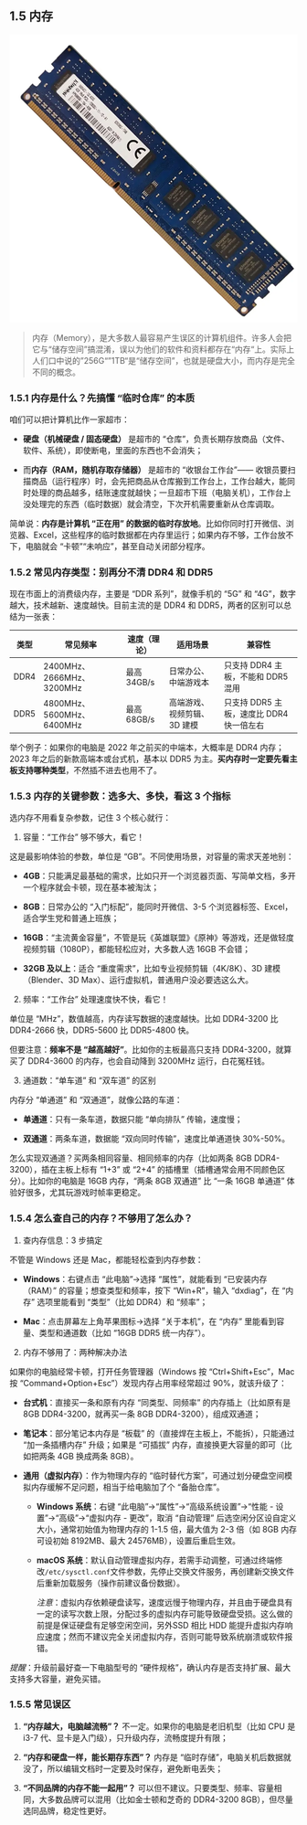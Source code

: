 ## 1.5 内存
![Memory](../../图片/yj-nc-Memory.png)

> 内存（Memory），是大多数人最容易产生误区的计算机组件。许多人会把它与“储存空间”搞混淆，误以为他们的软件和资料都存在“内存“上。实际上人们口中说的”256G“”1TB“是“储存空间”，也就是硬盘大小，而内存是完全不同的概念。

### 1.5.1 内存是什么？先搞懂 “临时仓库” 的本质

咱们可以把计算机比作一家超市：

- **硬盘（机械硬盘 / 固态硬盘）** 是超市的 “仓库”，负责长期存放商品（文件、软件、系统），即使断电，里面的东西也不会消失；

- 而**内存（RAM，随机存取存储器）** 是超市的 “收银台工作台”—— 收银员要扫描商品（运行程序）时，会先把商品从仓库搬到工作台上，工作台越大，能同时处理的商品越多，结账速度就越快；一旦超市下班（电脑关机），工作台上没处理完的东西（临时数据）就会清空，下次开机需要重新从仓库调取。

简单说：**内存是计算机 “正在用” 的数据的临时存放地**。比如你同时打开微信、浏览器、Excel，这些程序的临时数据都在内存里运行；如果内存不够，工作台放不下，电脑就会 “卡顿”“未响应”，甚至自动关闭部分程序。

### 1.5.2 常见内存类型：别再分不清 DDR4 和 DDR5

现在市面上的消费级内存，主要是 “DDR 系列”，就像手机的 “5G” 和 “4G”，数字越大，技术越新、速度越快。目前主流的是 DDR4 和 DDR5，两者的区别可以总结为一张表：

| 类型 | 常见频率                  | 速度（理论） | 适用场景                    | 兼容性                                   |
| ---- | ------------------------- | ------------ | --------------------------- | ---------------------------------------- |
| DDR4 | 2400MHz、2666MHz、3200MHz | 最高 34GB/s  | 日常办公、中端游戏本        | 只支持 DDR4 主板，不能和 DDR5 混用       |
| DDR5 | 4800MHz、5600MHz、6400MHz | 最高 68GB/s  | 高端游戏、视频剪辑、3D 建模 | 只支持 DDR5 主板，速度比 DDR4 快一倍左右 |

举个例子：如果你的电脑是 2022 年之前买的中端本，大概率是 DDR4 内存；2023 年之后的新款高端本或台式机，基本以 DDR5 为主。**买内存时一定要先看主板支持哪种类型**，不然插不进去也用不了。

### 1.5.3 内存的关键参数：选多大、多快，看这 3 个指标

选内存不用看复杂参数，记住 3 个核心就行：

1. 容量：“工作台” 够不够大，看它！

这是最影响体验的参数，单位是 “GB”。不同使用场景，对容量的需求天差地别：

- **4GB**：只能满足最基础的需求，比如只开一个浏览器页面、写简单文档，多开一个程序就会卡顿，现在基本被淘汰；

- **8GB**：日常办公的 “入门标配”，能同时开微信、3-5 个浏览器标签、Excel，适合学生党和普通上班族；

- **16GB**：“主流黄金容量”，不管是玩《英雄联盟》《原神》等游戏，还是做轻度视频剪辑（1080P），都能轻松应对，大多数人选 16GB 不会错；

- **32GB 及以上**：适合 “重度需求”，比如专业视频剪辑（4K/8K）、3D 建模（Blender、3D Max）、运行虚拟机，普通用户没必要选这么大。

2. 频率：“工作台” 处理速度快不快，看它！

单位是 “MHz”，数值越高，内存读写数据的速度越快。比如 DDR4-3200 比 DDR4-2666 快，DDR5-5600 比 DDR5-4800 快。

但要注意：**频率不是 “越高越好”**。比如你的主板最高只支持 DDR4-3200，就算买了 DDR4-3600 的内存，也会自动降到 3200MHz 运行，白花冤枉钱。

3. 通道数：“单车道” 和 “双车道” 的区别

内存分 “单通道” 和 “双通道”，就像公路的车道：

- **单通道**：只有一条车道，数据只能 “单向排队” 传输，速度慢；

- **双通道**：两条车道，数据能 “双向同时传输”，速度比单通道快 30%-50%。

怎么实现双通道？买两条相同容量、相同频率的内存（比如两条 8GB DDR4-3200），插在主板上标有 “1+3” 或 “2+4” 的插槽里（插槽通常会用不同颜色区分）。比如你的电脑是 16GB 内存，“两条 8GB 双通道” 比 “一条 16GB 单通道” 体验好很多，尤其玩游戏时帧率更稳定。

### 1.5.4 怎么查自己的内存？不够用了怎么办？

1. 查内存信息：3 步搞定

不管是 Windows 还是 Mac，都能轻松查到内存参数：

- **Windows**：右键点击 “此电脑”→选择 “属性”，就能看到 “已安装内存（RAM）” 的容量；想查类型和频率，按下 “Win+R”，输入 “dxdiag”，在 “内存” 选项里能看到 “类型”（比如 DDR4）和 “频率”；

- **Mac**：点击屏幕左上角苹果图标→选择 “关于本机”，在 “内存” 里能看到容量、类型和通道数（比如 “16GB DDR5 统一内存”）。

2. 内存不够用了：两种解决办法

如果你的电脑经常卡顿，打开任务管理器（Windows 按 “Ctrl+Shift+Esc”，Mac 按 “Command+Option+Esc”）发现内存占用率经常超过 90%，就该升级了：

- **台式机**：直接买一条和原有内存 “同类型、同频率” 的内存插上（比如原有是 8GB DDR4-3200，就再买一条 8GB DDR4-3200），组成双通道；

- **笔记本**：部分笔记本内存是 “板载” 的（直接焊在主板上，不能拆），只能通过 “加一条插槽内存” 升级；如果是 “可插拔” 内存，直接换更大容量的即可（比如把两条 4GB 换成两条 8GB）。

- **通用（虚拟内存）**：作为物理内存的 “临时替代方案”，可通过划分硬盘空间模拟内存缓解不足问题，相当于给电脑加了个 “备胎仓库”。

  - **Windows 系统**：右键 “此电脑”→“属性”→“高级系统设置”→“性能 - 设置”→“高级”→“虚拟内存 - 更改”，取消 “自动管理” 后选空闲分区设自定义大小，通常初始值为物理内存的 1-1.5 倍，最大值为 2-3 倍（如 8GB 内存可设初始 8192MB、最大 24576MB），设置后重启生效。

  - **macOS 系统**：默认自动管理虚拟内存，若需手动调整，可通过终端修改`/etc/sysctl.conf`文件参数，先停止交换文件服务，再创建新交换文件后重新加载服务（操作前建议备份数据）。

    *注意*：虚拟内存依赖硬盘读写，速度远慢于物理内存，并且由于硬盘具有一定的读写次数上限，分配过多的虚拟内存可能导致硬盘受损。这么做的前提是保证硬盘有足够空闲空间，另外SSD 相比 HDD 能提升虚拟内存响应速度；然而不建议完全关闭虚拟内存，否则可能导致系统崩溃或软件报错。

*提醒*：升级前最好查一下电脑型号的 “硬件规格”，确认内存是否支持扩展、最大支持多大容量，避免买错。

### 1.5.5 常见误区

1. **“内存越大，电脑越流畅”？** 不一定。如果你的电脑是老旧机型（比如 CPU 是 i3-7 代、显卡是入门级），只升级内存，流畅度提升有限；

2. **“内存和硬盘一样，能长期存东西”？** 内存是 “临时存储”，电脑关机后数据就没了，所以编辑文档时一定要及时保存，避免断电丢失；

3. **“不同品牌的内存不能一起用”？** 可以但不建议。只要类型、频率、容量相同，大多数品牌可以混用（比如金士顿和芝奇的 DDR4-3200 8GB），但尽量选同品牌，稳定性更好。